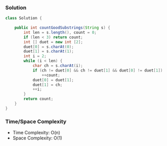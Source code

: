 ### Solution

```java
class Solution {
    
    public int countGoodSubstrings(String s) {
        int len = s.length(), count = 0;
        if (len < 3) return count;
        int [] duet = new int [2];
        duet[0] = s.charAt(0);
        duet[1] = s.charAt(1);
        int i = 2;
        while (i < len) {
            char ch = s.charAt(i);
            if (ch != duet[0] && ch != duet[1] && duet[0] != duet[1])
                ++count;
            duet[0] = duet[1];
            duet[1] = ch;
            ++i;
        }
        return count;
    }
}
```

### Time/Space Complexity

- Time Complexity: O(n)
- Space Complexity: O(1)

